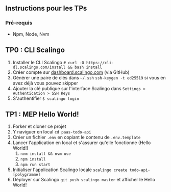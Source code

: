 ## Instructions pour les TPs

### Pré-requis
- Npm, Node, Nvm

## TP0 : CLI Scalingo
1. Installer le CLI Scalingo `# curl -O https://cli-dl.scalingo.com/install && bash install`
2. Créer compte sur [dashboard.scalingo.com](dashboard.scalingo.com) (via GitHub)
3. Générer une paire de clés dans `~/.ssh` `ssh-keygen -t ed25519` si vous en avez déjà vous pouvez skipper
4. Ajouter la clé publique sur l'interface Scalingo dans `Settings > Authentication > SSH Keys`
5. S'authentifier `$ scalingo login`



## TP1 : MEP Hello World!
1. Forker et cloner ce projet
2. Y naviguer en local `cd paas-todo-api`
3. Créer un fichier `.env` en copiant le contenu de `.env.template`
4. Lancer l'application en local et s'assurer qu'elle fonctionne (Hello World!)
   1. `nvm install && nvm use`
   2. `npm install`
   3. `npm run start` 
5. Initialiser l'application Scalingo locale `scalingo create todo-api-[polygramme]`
6. Déployer sur Scalingo `git push scalingo master` et afficher le Hello World!
